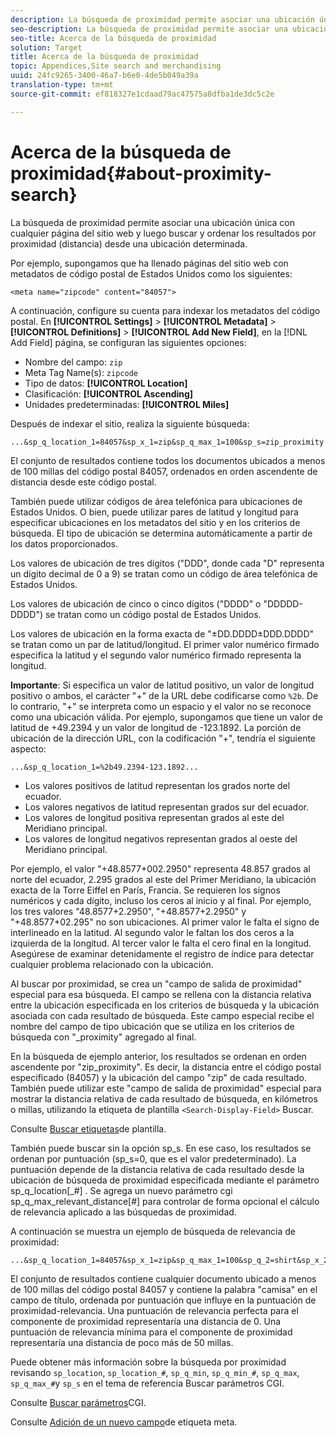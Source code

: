 ```yaml
---
description: La búsqueda de proximidad permite asociar una ubicación única con cualquier página del sitio web y luego buscar y ordenar los resultados por proximidad (distancia) desde una ubicación determinada.
seo-description: La búsqueda de proximidad permite asociar una ubicación única con cualquier página del sitio web y luego buscar y ordenar los resultados por proximidad (distancia) desde una ubicación determinada.
seo-title: Acerca de la búsqueda de proximidad
solution: Target
title: Acerca de la búsqueda de proximidad
topic: Appendices,Site search and merchandising
uuid: 24fc9265-3400-46a7-b6e0-4de5b049a39a
translation-type: tm+mt
source-git-commit: ef818327e1cdaad79ac47575a8dfba1de3dc5c2e

---
```



# Acerca de la búsqueda de proximidad{#about-proximity-search}

La búsqueda de proximidad permite asociar una ubicación única con cualquier página del sitio web y luego buscar y ordenar los resultados por proximidad (distancia) desde una ubicación determinada.

Por ejemplo, supongamos que ha llenado páginas del sitio web con metadatos de código postal de Estados Unidos como los siguientes:

```
<meta name="zipcode" content="84057">
```

A continuación, configure su cuenta para indexar los metadatos del código postal. En **[!UICONTROL Settings]** > **[!UICONTROL Metadata]** > **[!UICONTROL Definitions]** > **[!UICONTROL Add New Field]**, en la [!DNL Add Field] página, se configuran las siguientes opciones:

* Nombre del campo: `zip`
* Meta Tag Name(s): `zipcode`
* Tipo de datos: **[!UICONTROL Location]**
* Clasificación: **[!UICONTROL Ascending]**
* Unidades predeterminadas: **[!UICONTROL Miles]**

Después de indexar el sitio, realiza la siguiente búsqueda:

```
...&sp_q_location_1=84057&sp_x_1=zip&sp_q_max_1=100&sp_s=zip_proximity
```

El conjunto de resultados contiene todos los documentos ubicados a menos de 100 millas del código postal 84057, ordenados en orden ascendente de distancia desde este código postal.

También puede utilizar códigos de área telefónica para ubicaciones de Estados Unidos. O bien, puede utilizar pares de latitud y longitud para especificar ubicaciones en los metadatos del sitio y en los criterios de búsqueda. El tipo de ubicación se determina automáticamente a partir de los datos proporcionados.

Los valores de ubicación de tres dígitos (&quot;DDD&quot;, donde cada &quot;D&quot; representa un dígito decimal de 0 a 9) se tratan como un código de área telefónica de Estados Unidos.

Los valores de ubicación de cinco o cinco dígitos (&quot;DDDD&quot; o &quot;DDDDD-DDDD&quot;) se tratan como un código postal de Estados Unidos.

Los valores de ubicación en la forma exacta de &quot;±DD.DDDD±DDD.DDDD&quot; se tratan como un par de latitud/longitud. El primer valor numérico firmado especifica la latitud y el segundo valor numérico firmado representa la longitud.

**Importante**: Si especifica un valor de latitud positivo, un valor de longitud positivo o ambos, el carácter &quot;+&quot; de la URL debe codificarse como `%2b`. De lo contrario, &quot;+&quot; se interpreta como un espacio y el valor no se reconoce como una ubicación válida. Por ejemplo, supongamos que tiene un valor de latitud de +49.2394 y un valor de longitud de -123.1892. La porción de ubicación de la dirección URL, con la codificación &quot;+&quot;, tendría el siguiente aspecto:

```
...&sp_q_location_1=%2b49.2394-123.1892...
```

* Los valores positivos de latitud representan los grados norte del ecuador.
* Los valores negativos de latitud representan grados sur del ecuador.
* Los valores de longitud positiva representan grados al este del Meridiano principal.
* Los valores de longitud negativos representan grados al oeste del Meridiano principal.

Por ejemplo, el valor &quot;+48.8577+002.2950&quot; representa 48.857 grados al norte del ecuador, 2.295 grados al este del Primer Meridiano, la ubicación exacta de la Torre Eiffel en París, Francia. Se requieren los signos numéricos y cada dígito, incluso los ceros al inicio y al final. Por ejemplo, los tres valores &quot;48.8577+2.2950&quot;, &quot;+48.8577+2.2950&quot; y &quot;+48.8577+02.295&quot; no son ubicaciones. Al primer valor le falta el signo de interlineado en la latitud. Al segundo valor le faltan los dos ceros a la izquierda de la longitud. Al tercer valor le falta el cero final en la longitud. Asegúrese de examinar detenidamente el registro de índice para detectar cualquier problema relacionado con la ubicación.

Al buscar por proximidad, se crea un &quot;campo de salida de proximidad&quot; especial para esa búsqueda. El campo se rellena con la distancia relativa entre la ubicación especificada en los criterios de búsqueda y la ubicación asociada con cada resultado de búsqueda. Este campo especial recibe el nombre del campo de tipo ubicación que se utiliza en los criterios de búsqueda con &quot;_proximity&quot; agregado al final.

En la búsqueda de ejemplo anterior, los resultados se ordenan en orden ascendente por &quot;zip_proximity&quot;. Es decir, la distancia entre el código postal especificado (84057) y la ubicación del campo &quot;zip&quot; de cada resultado. También puede utilizar este &quot;campo de salida de proximidad&quot; especial para mostrar la distancia relativa de cada resultado de búsqueda, en kilómetros o millas, utilizando la etiqueta de plantilla `<Search-Display-Field>` Buscar.

Consulte [Buscar etiquetas](../c-appendices/c-templates.md#reference_F7AA3FF602314E42842BBC740D2CA1A4)de plantilla.

También puede buscar sin la opción sp_s. En ese caso, los resultados se ordenan por puntuación (sp_s=0, que es el valor predeterminado). La puntuación depende de la distancia relativa de cada resultado desde la ubicación de búsqueda de proximidad especificada mediante el parámetro sp_q_location[_#] . Se agrega un nuevo parámetro cgi sp_q_max_relevant_distance[#] para controlar de forma opcional el cálculo de relevancia aplicado a las búsquedas de proximidad.

A continuación se muestra un ejemplo de búsqueda de relevancia de proximidad:

```
...&sp_q_location_1=84057&sp_x_1=zip&sp_q_max_1=100&sp_q_2=shirt&sp_x_2=title&sp_q_max_relevant_distance_2=50
```

El conjunto de resultados contiene cualquier documento ubicado a menos de 100 millas del código postal 84057 y contiene la palabra &quot;camisa&quot; en el campo de título, ordenada por puntuación que influye en la puntuación de proximidad-relevancia. Una puntuación de relevancia perfecta para el componente de proximidad representaría una distancia de 0. Una puntuación de relevancia mínima para el componente de proximidad representaría una distancia de poco más de 50 millas.

Puede obtener más información sobre la búsqueda por proximidad revisando `sp_location`, `sp_location_#`, `sp_q_min`, `sp_q_min_#`, `sp_q_max`, `sp_q_max_#`y `sp_s` en el tema de referencia Buscar parámetros CGI.

Consulte [Buscar parámetros](../c-appendices/c-cgiparameters.md#reference_DA27A8B0728246DA94994885E1353890)CGI.

Consulte [Adición de un nuevo campo](../c-about-settings-menu/c-about-metadata-menu.md#task_6DF188C0FC7F4831A4444CA9AFA615E5)de etiqueta meta.
